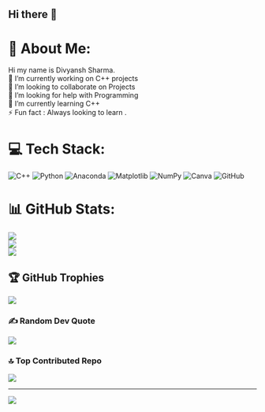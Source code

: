 ## Hi there 👋
# 💫 About Me:
Hi my name is Divyansh Sharma.<br>🔭 I’m currently working on  C++ projects<br>👯 I’m looking to collaborate on Projects<br>🤝 I’m looking for help with Programming<br>🌱 I’m currently learning C++<br>⚡ Fun fact : Always looking to learn .


# 💻 Tech Stack:
![C++](https://img.shields.io/badge/c++-%2300599C.svg?style=for-the-badge&logo=c%2B%2B&logoColor=white) ![Python](https://img.shields.io/badge/python-3670A0?style=for-the-badge&logo=python&logoColor=ffdd54) ![Anaconda](https://img.shields.io/badge/Anaconda-%2344A833.svg?style=for-the-badge&logo=anaconda&logoColor=white) ![Matplotlib](https://img.shields.io/badge/Matplotlib-%23ffffff.svg?style=for-the-badge&logo=Matplotlib&logoColor=black) ![NumPy](https://img.shields.io/badge/numpy-%23013243.svg?style=for-the-badge&logo=numpy&logoColor=white) ![Canva](https://img.shields.io/badge/Canva-%2300C4CC.svg?style=for-the-badge&logo=Canva&logoColor=white) ![GitHub](https://img.shields.io/badge/github-%23121011.svg?style=for-the-badge&logo=github&logoColor=white)
# 📊 GitHub Stats:
![](https://github-readme-stats.vercel.app/api?username=divyanshsharma09&theme=tokyonight&hide_border=false&include_all_commits=true&count_private=true)<br/>
![](https://nirzak-streak-stats.vercel.app/?user=divyanshsharma09&theme=tokyonight&hide_border=false)<br/>
![](https://github-readme-stats.vercel.app/api/top-langs/?username=divyanshsharma09&theme=tokyonight&hide_border=false&include_all_commits=true&count_private=true&layout=compact)

## 🏆 GitHub Trophies
![](https://github-profile-trophy.vercel.app/?username=divyanshsharma09&theme=radical&no-frame=false&no-bg=true&margin-w=4)

### ✍️ Random Dev Quote
![](https://quotes-github-readme.vercel.app/api?type=horizontal&theme=radical)

### 🔝 Top Contributed Repo
![](https://github-contributor-stats.vercel.app/api?username=divyanshsharma09&limit=5&theme=dark&combine_all_yearly_contributions=true)

---
[![](https://visitcount.itsvg.in/api?id=divyanshsharma09&icon=0&color=0)](https://visitcount.itsvg.in)

<!-- Proudly created with GPRM ( https://gprm.itsvg.in ) -->
